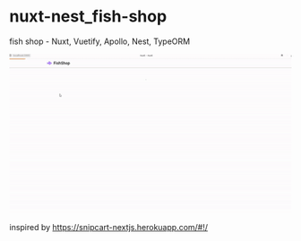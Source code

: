 # nuxt-nest_fish-shop

fish shop - Nuxt, Vuetify, Apollo, Nest, TypeORM  
  
![gif](gif.gif)  
  
inspired by https://snipcart-nextjs.herokuapp.com/#!/

